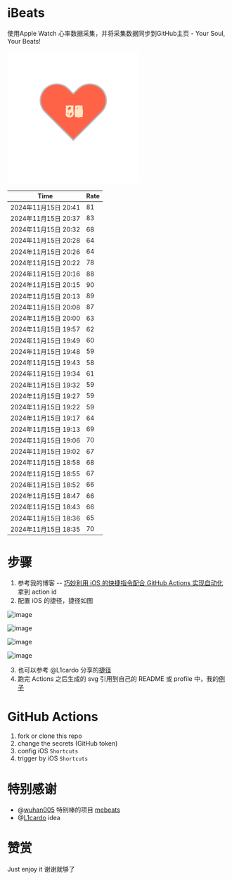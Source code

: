 # iBeats
使用Apple Watch 心率数据采集，并将采集数据同步到GitHub主页 - Your Soul, Your Beats!

![](./files/heart.svg)

<!--START_SECTION:my_heart_rate-->
| Time | Rate | 
 | ---- | ---- | 
| 2024年11月15日 20:41 | 81 |
| 2024年11月15日 20:37 | 83 |
| 2024年11月15日 20:32 | 68 |
| 2024年11月15日 20:28 | 64 |
| 2024年11月15日 20:26 | 64 |
| 2024年11月15日 20:22 | 78 |
| 2024年11月15日 20:16 | 88 |
| 2024年11月15日 20:15 | 90 |
| 2024年11月15日 20:13 | 89 |
| 2024年11月15日 20:08 | 87 |
| 2024年11月15日 20:00 | 63 |
| 2024年11月15日 19:57 | 62 |
| 2024年11月15日 19:49 | 60 |
| 2024年11月15日 19:48 | 59 |
| 2024年11月15日 19:43 | 58 |
| 2024年11月15日 19:34 | 61 |
| 2024年11月15日 19:32 | 59 |
| 2024年11月15日 19:27 | 59 |
| 2024年11月15日 19:22 | 59 |
| 2024年11月15日 19:17 | 64 |
| 2024年11月15日 19:13 | 69 |
| 2024年11月15日 19:06 | 70 |
| 2024年11月15日 19:02 | 67 |
| 2024年11月15日 18:58 | 68 |
| 2024年11月15日 18:55 | 67 |
| 2024年11月15日 18:52 | 66 |
| 2024年11月15日 18:47 | 66 |
| 2024年11月15日 18:43 | 66 |
| 2024年11月15日 18:36 | 65 |
| 2024年11月15日 18:35 | 70 |

<!--END_SECTION:my_heart_rate-->

# 步骤
1. 参考我的博客 -- [巧妙利用 iOS 的快捷指令配合 GitHub Actions 实现自动化](https://github.com/yihong0618/gitblog/issues/198) 拿到 action id
2. 配置 iOS 的捷径，捷径如图

![image](https://user-images.githubusercontent.com/15976103/122154218-0db0b480-ce97-11eb-93bb-5aec07c558dc.png)

![image](https://user-images.githubusercontent.com/15976103/122154236-186b4980-ce97-11eb-8e4b-70551a0391ae.png)

![image](https://user-images.githubusercontent.com/15976103/122154268-2d47dd00-ce97-11eb-902e-3acf292265a9.png)

![image](https://user-images.githubusercontent.com/15976103/122174055-fa144680-ceb4-11eb-9be2-3eb83cd516f7.png)

3. 也可以参考 @L1cardo 分享的[捷径](https://www.icloud.com/shortcuts/6ab6047b459c41ad822ad6b94b1c03d4)
4. 跑完 Actions 之后生成的 svg 引用到自己的 README 或 profile 中，我的[例子](https://github.com/yihong0618) 

# GitHub Actions

1. fork or clone this repo
2. change the secrets (GitHub token)
3. config iOS `Shortcuts` 
4. trigger by iOS `Shortcuts`

# 特别感谢
- @[wuhan005](https://github.com/wuhan005) 特别棒的项目 [mebeats](https://github.com/wuhan005/mebeats)
- @[L1cardo](https://github.com/L1cardo) idea

# 赞赏
Just enjoy it
谢谢就够了
